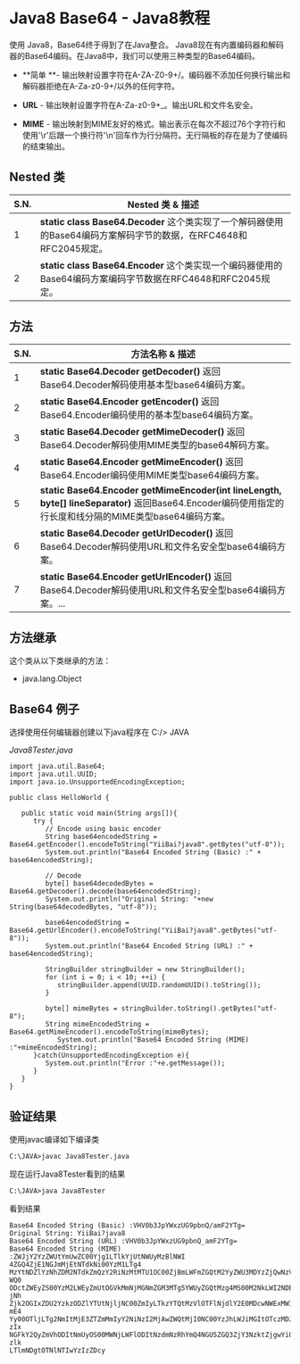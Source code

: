 # Java8 Base64 - Java8教程

使用 Java8，Base64终于得到了在Java整合。 Java8现在有内置编码器和解码器的Base64编码。在Java8中，我们可以使用三种类型的Base64编码。

*   **简单 **- 输出映射设置字符在A-ZA-Z0-9+/。编码器不添加任何换行输出和解码器拒绝在A-Za-z0-9+/以外的任何字符。

*   **URL** - 输出映射设置字符在A-Za-z0-9+_。输出URL和文件名安全。

*   **MIME** - 输出映射到MIME友好的格式。输出表示在每次不超过76个字符行和使用'\r'后跟一个换行符'\n'回车作为行分隔符。无行隔板的存在是为了使编码的结束输出。

## Nested 类

| S.N. | Nested 类 & 描述 |
| --- | --- |
| 1 | **static class Base64.Decoder** 这个类实现了一个解码器使用的Base64编码方案解码字节的数据，在RFC4648和RFC2045规定。 |
| 2 | **static class Base64.Encoder** 这个类实现一个编码器使用的Base64编码方案编码字节数据在RFC4648和RFC2045规定。 |

## 方法

| S.N. | 方法名称 & 描述 |
| --- | --- |
| 1 | **static Base64.Decoder getDecoder()** 返回Base64.Decoder解码使用基本型base64编码方案。 |
| 2 | **static Base64.Encoder getEncoder()** 返回Base64.Encoder编码使用的基本型base64编码方案。 |
| 3 | **static Base64.Decoder getMimeDecoder()** 返回Base64.Decoder解码使用MIME类型的base64解码方案。 |
| 4 | **static Base64.Encoder getMimeEncoder()** 返回Base64.Encoder编码使用MIME类型base64编码方案。 |
| 5 | **static Base64.Encoder getMimeEncoder(int lineLength, byte[] lineSeparator)** 返回Base64.Encoder编码使用指定的行长度和线分隔的MIME类型base64编码方案。 |
| 6 | **static Base64.Decoder getUrlDecoder()** 返回Base64.Decoder解码使用URL和文件名安全型base64编码方案。 |
| 7 | **static Base64.Encoder getUrlEncoder()** 返回Base64.Decoder解码使用URL和文件名安全型base64编码方案。... |

## 方法继承

这个类从以下类继承的方法：

*   java.lang.Object

## Base64 例子

选择使用任何编辑器创建以下java程序在 C:/&gt; JAVA

_Java8Tester.java_

```
import java.util.Base64;
import java.util.UUID;
import java.io.UnsupportedEncodingException;

public class HelloWorld {

   public static void main(String args[]){
      try {
         // Encode using basic encoder
         String base64encodedString = Base64.getEncoder().encodeToString("YiiBai?java8".getBytes("utf-8"));
         System.out.println("Base64 Encoded String (Basic) :" + base64encodedString);

         // Decode
         byte[] base64decodedBytes = Base64.getDecoder().decode(base64encodedString);
         System.out.println("Original String: "+new String(base64decodedBytes, "utf-8"));

         base64encodedString = Base64.getUrlEncoder().encodeToString("YiiBai?java8".getBytes("utf-8"));
         System.out.println("Base64 Encoded String (URL) :" + base64encodedString);

         StringBuilder stringBuilder = new StringBuilder();
         for (int i = 0; i < 10; ++i) {
            stringBuilder.append(UUID.randomUUID().toString());
         }

         byte[] mimeBytes = stringBuilder.toString().getBytes("utf-8");
         String mimeEncodedString = Base64.getMimeEncoder().encodeToString(mimeBytes);
            System.out.println("Base64 Encoded String (MIME) :"+mimeEncodedString);
      }catch(UnsupportedEncodingException e){
         System.out.println("Error :"+e.getMessage());
      }
   }
}

```

## 验证结果

使用javac编译如下编译类

```
C:\JAVA>javac Java8Tester.java

```

现在运行Java8Tester看到的结果

```
C:\JAVA>java Java8Tester

```

看到结果

```
Base64 Encoded String (Basic) :VHV0b3JpYWxzUG9pbnQ/amF2YTg=              
Original String: YiiBai?java8                                    
Base64 Encoded String (URL) :VHV0b3JpYWxzUG9pbnQ_amF2YTg=                
Base64 Encoded String (MIME) :ZWJjY2YzZWUtYmUwZC00Yjg1LTlkYjUtNWUyMzBlNWI
4ZGQ4ZjE1NGJmMjEtNTdkNi00YzM1LTg4                                        
MzYtNDZlYzNhZDM2NTdkZmQzY2RiNzMtMTU1OC00ZjBmLWFmZGQtM2YyZWU3MDYzZjQwNzVhY
WQ0                                                                      
ODctZWEyZS00YzM2LWEyZmUtOGVkMmNjMGNmZGM3MTg5YWUyZGQtMzg4MS00M2NkLWI2NDEtZ
jNh                                                                      
Zjk2OGIxZDU2YzkzODZlYTUtNjljNC00ZmIyLTkzYTQtMzVlOTFlNjdlY2E0MDcwNWExMWItM
mE4                                                                      
Yy00OTljLTg2NmItMjE3ZTZmMmIyY2NiNzI2MjAwZWQtMjI0NC00YzJhLWJiMGItOTczMDJkM
zIx                                                                      
NGFkY2QyZmVhODItNmUyOS00MWNjLWFlODItNzdmNzRhYmQ4NGU5ZGQ3ZjY3NzktZjgwYi00M
zlk                                                                      
LTlmNDgtOTNlNTIwYzIzZDcy
```

 
